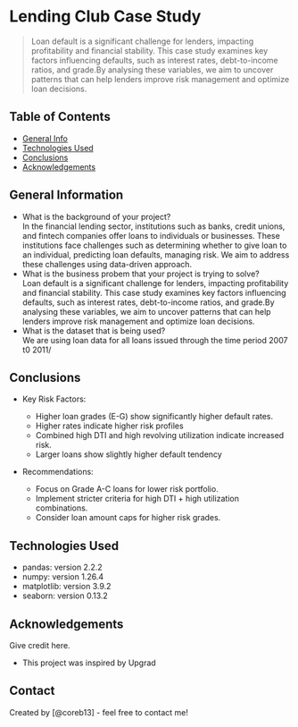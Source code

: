 # Lending Club Case Study
> Loan default is a significant challenge for lenders, impacting profitability and financial stability. This case study examines key factors influencing defaults, such as interest rates, debt-to-income ratios, and grade.By analysing these variables, we aim to uncover patterns that can help lenders improve risk management and optimize loan decisions.


## Table of Contents
* [General Info](#general-information)
* [Technologies Used](#technologies-used)
* [Conclusions](#conclusions)
* [Acknowledgements](#acknowledgements)

## General Information
- What is the background of your project?  
   In the financial lending sector, institutions such as banks, credit unions, and fintech companies offer loans to individuals or businesses. These institutions face challenges such as determining whether to give loan to an individual, predicting loan defaults, managing risk. We aim to address these challenges using data-driven approach.
- What is the business probem that your project is trying to solve?  
   Loan default is a significant challenge for lenders, impacting profitability and financial stability. This case study examines key factors influencing defaults, such as interest rates, debt-to-income ratios, and grade.By analysing these variables, we aim to uncover patterns that can help lenders improve risk management and optimize loan decisions.
- What is the dataset that is being used?  
   We are using loan data for all loans issued through the time period 2007 t0 2011/

## Conclusions
- Key Risk Factors:
  * Higher loan grades (E-G) show significantly higher default rates.
  * Higher rates indicate higher risk profiles
  * Combined high DTI and high revolving utilization indicate increased risk.
  * Larger loans show slightly higher default tendency

- Recommendations:
  * Focus on Grade A-C loans for lower risk portfolio.
  * Implement stricter criteria for high DTI + high utilization combinations.
  * Consider loan amount caps for higher risk grades.


## Technologies Used
- pandas: version 2.2.2
- numpy: version 1.26.4
- matplotlib: version 3.9.2
- seaborn: version 0.13.2


## Acknowledgements
Give credit here.
- This project was inspired by Upgrad


## Contact
Created by [@coreb13] - feel free to contact me!

